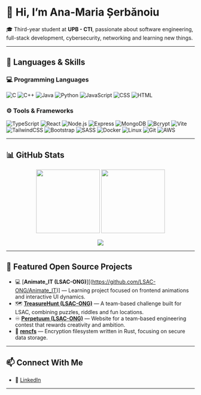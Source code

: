 # 👋 Hi, I’m Ana-Maria Șerbănoiu

🎓 Third-year student at **UPB - CTI**, passionate about software engineering, full-stack development, cybersecurity, networking and learning new things.  

---

## 🧠 Languages & Skills

### 💻 Programming Languages
![C](https://img.shields.io/badge/C-00599C?style=for-the-badge&logo=c&logoColor=white)
![C++](https://img.shields.io/badge/C%2B%2B-00599C?style=for-the-badge&logo=c%2B%2B&logoColor=white)
![Java](https://img.shields.io/badge/Java-ED8B00?style=for-the-badge&logo=openjdk&logoColor=white)
![Python](https://img.shields.io/badge/Python-3776AB?style=for-the-badge&logo=python&logoColor=white)
![JavaScript](https://img.shields.io/badge/JavaScript-F7E017?style=for-the-badge&logo=javascript&logoColor=black)
![CSS](https://img.shields.io/badge/CSS3-2965f1?style=for-the-badge&logo=css3&logoColor=white)
![HTML](https://img.shields.io/badge/HTML5-E44D26?style=for-the-badge&logo=html5&logoColor=white)

### ⚙️ Tools & Frameworks
![TypeScript](https://img.shields.io/badge/TypeScript-3178C6?style=for-the-badge&logo=typescript&logoColor=white)
![React](https://img.shields.io/badge/React-61DAFB?style=for-the-badge&logo=react&logoColor=black)
![Node.js](https://img.shields.io/badge/Node.js-43853D?style=for-the-badge&logo=node-dot-js&logoColor=white)
![Express](https://img.shields.io/badge/Express.js-404D59?style=for-the-badge)
![MongoDB](https://img.shields.io/badge/MongoDB-4EA94B?style=for-the-badge&logo=mongodb&logoColor=white)
![Bcrypt](https://img.shields.io/badge/Bcrypt-4B32C3?style=for-the-badge&logoColor=white)
![Vite](https://img.shields.io/badge/Vite-646CFF?style=for-the-badge&logo=vite&logoColor=white)
![TailwindCSS](https://img.shields.io/badge/TailwindCSS-06B6D4?style=for-the-badge&logo=tailwindcss&logoColor=white)
![Bootstrap](https://img.shields.io/badge/Bootstrap-7952B3?style=for-the-badge&logo=bootstrap&logoColor=white)
![SASS](https://img.shields.io/badge/SASS-CC6699?style=for-the-badge&logo=sass&logoColor=white)
![Docker](https://img.shields.io/badge/Docker-2496ED?style=for-the-badge&logo=docker&logoColor=white)
![Linux](https://img.shields.io/badge/Linux-FCC624?style=for-the-badge&logo=linux&logoColor=black)
![Git](https://img.shields.io/badge/Git-F05032?style=for-the-badge&logo=git&logoColor=white)
![AWS](https://img.shields.io/badge/AWS_S3-232F3E?style=for-the-badge&logo=amazonaws&logoColor=white)

---

## 📊 GitHub Stats

<p align="center">
  <img height="170" src="https://github-readme-stats.vercel.app/api?username=anamarias12&show_icons=true&theme=tokyonight&count_private=true" />
  <img height="170" src="https://github-readme-stats.vercel.app/api/top-langs/?username=anamarias12&layout=compact&theme=tokyonight" />
</p>

<p align="center">
  <img src="https://streak-stats.demolab.com?user=anamarias12&theme=tokyonight&hide_border=false" />
</p>

---

## 🚀 Featured Open Source Projects


- 💻 [**Animate_IT (LSAC-ONG)**][(https://github.com/LSAC-ONG/Animate_IT)] — Learning project focused on frontend animations and interactive UI dynamics.  
- 🗺️ [**TreasureHunt (LSAC-ONG)**](https://github.com/LSAC-ONG/TreasureHunt) — A team-based challenge built for LSAC, combining puzzles, riddles and fun locations.  
- ♾️ [**Perpetuum (LSAC-ONG)**](https://github.com/LSAC-ONG/Perpetuum) — Website for a team-based engineering contest that rewards creativity and ambition.  
- 🔐 [**rencfs**](https://github.com/xoriors/rencfs) — Encryption filesystem written in Rust, focusing on secure data storage.  

---

## 📫 Connect With Me

- 💼 [LinkedIn](https://www.linkedin.com/in/ana-maria-serbanoiu-504a8224a/)  

---


